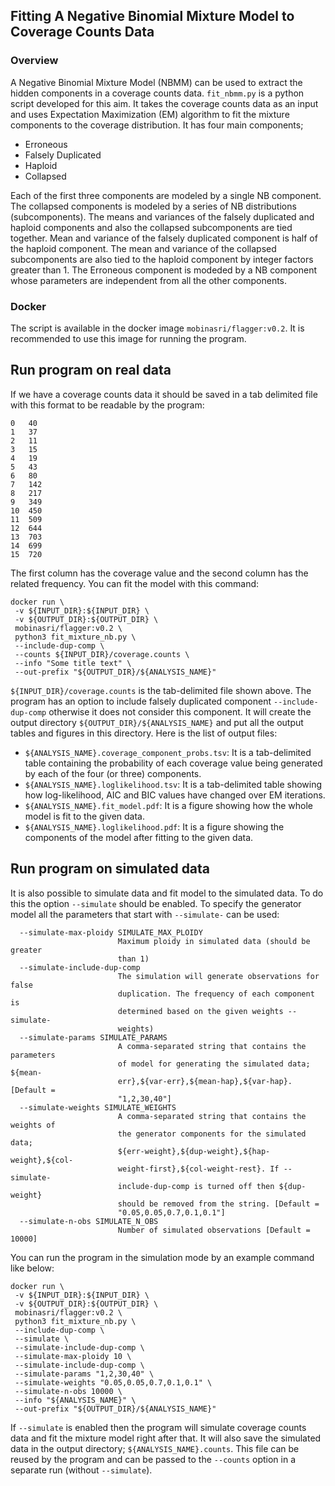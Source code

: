 ## Fitting A Negative Binomial Mixture Model to Coverage Counts Data

### Overview
A Negative Binomial Mixture Model (NBMM) can be used to extract the hidden components in a coverage counts data. `fit_nbmm.py` is a python script developed for this 
aim. It takes the coverage counts data as an input and uses Expectation Maximization (EM) algorithm to fit the mixture components to the coverage distribution.
It has four main components;

- Erroneous
- Falsely Duplicated
- Haploid
- Collapsed

Each of the first three components are modeled by a single NB component. The collapsed components is modeled by a series of NB distributions (subcomponents).
The means and variances of the falsely duplicated and haploid components and also the collapsed subcomponents are tied together.
Mean and variance of the falsely duplicated component is half of the haploid component. The mean and variance of the collapsed subcomponents are also tied 
to the haploid component by integer factors greater than 1.
The Erroneous component is modeded by a NB component whose parameters are independent from all the other components.

### Docker
The script is available in the docker image `mobinasri/flagger:v0.2`. It is recommended to use this image for running the program.


## Run program on real data
If we have a coverage counts data it should be saved in a tab delimited file with this format to be readable by the program:
```
0	40
1	37
2	11
3	15
4	19
5	43
6	80
7	142
8	217
9	349
10	450
11	509
12	644
13	703
14	699
15	720
```
The first column has the coverage value and the second column has the related frequency.
You can fit the model with this command:
```
docker run \
 -v ${INPUT_DIR}:${INPUT_DIR} \
 -v ${OUTPUT_DIR}:${OUTPUT_DIR} \
 mobinasri/flagger:v0.2 \
 python3 fit_mixture_nb.py \
 --include-dup-comp \
 --counts ${INPUT_DIR}/coverage.counts \
 --info "Some title text" \
 --out-prefix "${OUTPUT_DIR}/${ANALYSIS_NAME}"
```
`${INPUT_DIR}/coverage.counts` is the tab-delimited file shown above. The program has an option to include falsely duplicated component `--include-dup-comp` otherwise it does not consider this component.
It will create the output directory `${OUTPUT_DIR}/${ANALYSIS_NAME}` and put all the output tables and figures in this directory.
Here is the list of output files: 
- `${ANALYSIS_NAME}.coverage_component_probs.tsv`: It is a tab-delimited table containing the probability of each coverage value being generated by each of the four (or three) components.
- `${ANALYSIS_NAME}.loglikelihood.tsv`: It is a tab-delimited table showing how log-likelihood, AIC and BIC values have changed over EM iterations.
- `${ANALYSIS_NAME}.fit_model.pdf`: It is a figure showing how the whole model is fit to the given data.
- `${ANALYSIS_NAME}.loglikelihood.pdf`: It is a figure showing the components of the model after fitting to the given data.

## Run program on simulated data

It is also possible to simulate data and fit model to the simulated data. To do this the option `--simulate` should be enabled. To specify the generator model
all the parameters that start with `--simulate-` can be used:
```
  --simulate-max-ploidy SIMULATE_MAX_PLOIDY
                        Maximum ploidy in simulated data (should be greater
                        than 1)
  --simulate-include-dup-comp
                        The simulation will generate observations for false
                        duplication. The frequency of each component is
                        determined based on the given weights --simulate-
                        weights)
  --simulate-params SIMULATE_PARAMS
                        A comma-separated string that contains the parameters
                        of model for generating the simulated data; ${mean-
                        err},${var-err},${mean-hap},${var-hap}. [Default =
                        "1,2,30,40"]
  --simulate-weights SIMULATE_WEIGHTS
                        A comma-separated string that contains the weights of
                        the generator components for the simulated data;
                        ${err-weight},${dup-weight},${hap-weight},${col-
                        weight-first},${col-weight-rest}. If --simulate-
                        include-dup-comp is turned off then ${dup-weight}
                        should be removed from the string. [Default =
                        "0.05,0.05,0.7,0.1,0.1"]
  --simulate-n-obs SIMULATE_N_OBS
                        Number of simulated observations [Default = 10000]
```

You can run the program in the simulation mode by an example command like below:
```
docker run \
 -v ${INPUT_DIR}:${INPUT_DIR} \
 -v ${OUTPUT_DIR}:${OUTPUT_DIR} \
 mobinasri/flagger:v0.2 \
 python3 fit_mixture_nb.py \
 --include-dup-comp \
 --simulate \
 --simulate-include-dup-comp \
 --simulate-max-ploidy 10 \
 --simulate-include-dup-comp \
 --simulate-params "1,2,30,40" \
 --simulate-weights "0.05,0.05,0.7,0.1,0.1" \
 --simulate-n-obs 10000 \
 --info "${ANALYSIS_NAME}" \
 --out-prefix "${OUTPUT_DIR}/${ANALYSIS_NAME}"
```

If `--simulate` is enabled then the program will simulate coverage counts data and fit the mixture model right after that. It will also save the simulated data in the output
directory; `${ANALYSIS_NAME}.counts`.
This file can be reused by the program and can be passed to the `--counts` option in a separate run (without `--simulate`).
